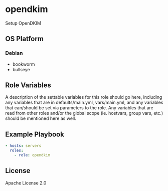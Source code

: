 opendkim
=================

Setup OpenDKIM

OS Platform
-----------------

### Debian

- bookworm
- bullseye

Role Variables
-----------------

A description of the settable variables for this role should go here, including any variables that are in defaults/main.yml, vars/main.yml, and any variables that can/should be set via parameters to the role. Any variables that are read from other roles and/or the global scope (ie. hostvars, group vars, etc.) should be mentioned here as well.

Example Playbook
-----------------

```yaml
- hosts: servers
  roles:
    - role: opendkim
```

License
-----------------

Apache License 2.0
